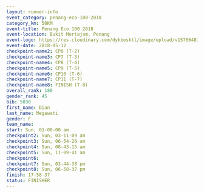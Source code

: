 ```yaml
--- 
layout: runner-info 
event_category: penang-eco-100-2018 
category_km: 50KM 
event-title: Penang Eco 100 2018 
event-location: Bukit Mertajam, Penang 
event-logo: https://res.cloudinary.com/dykbosktl/image/upload/v1576648106/Logo/Logo_lovxhg.jpg 
event-date: 2018-05-12 
checkpoint-name2: CP6 (T-2) 
checkpoint-name3: CP7 (T-3) 
checkpoint-name4: CP8 (T-4) 
checkpoint-name5: CP9 (T-5) 
checkpoint-name6: CP10 (T-6) 
checkpoint-name7: CP11 (T-7) 
checkpoint-name8: FINISH (T-8) 
overall_rank: 180
gender_rank: 45
bib: 5030
first_name: Dian
last_name: Megawati
gender: F
team_name: 
start: Sun, 01-00-00 am
checkpoint2: Sun, 03-11-09 am
checkpoint3: Sun, 06-54-26 am
checkpoint4: Sun, 08-43-15 am
checkpoint5: Sun, 11-09-41 am
checkpoint6: 
checkpoint7: Sun, 03-44-38 pm
checkpoint8: Sun, 06-58-37 pm
finish: 17-58-37
status: FINISHER
--- 
```

